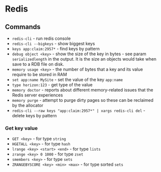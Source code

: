 # Redis

## Commands

- `redis-cli` - run redis console
- `redis-cli --bigkeys` - show biggest keys
- `keys app:claim:2957*` - find keys by pattern
- `debug object <key>` - show the size of the key in bytes - see param `serializedlength` in the output. It is the size an objects would take when save to a RDB file on disk.
- `memory usage <key>` - the number of bytes that a key and its value require to be stored in RAM
- `set app:name MySite` - set the value of the key `app:name`
- `type horizon:123` - get type of the value
- `memory doctor` - reports about different memory-related issues that the Redis server experiences
- `memory purge` - attempt to purge dirty pages so these can be reclaimed by the allocator
- `redis-cli --raw keys "app:claim:2957*" | xargs redis-cli del` - delete keys by pattern

### Get key value

- `GET <key>` - for type `string` 
- `HGETALL <key>` - for type `hash`
- `lrange <key> <start> <end>` - for type `lists` 
- `zrange <key> 0 1000` - for type `zset`
- `smembers <key>` - for type `sets` 
- `ZRANGEBYSCORE <key> <min> <max>` - for type sorted `sets`
